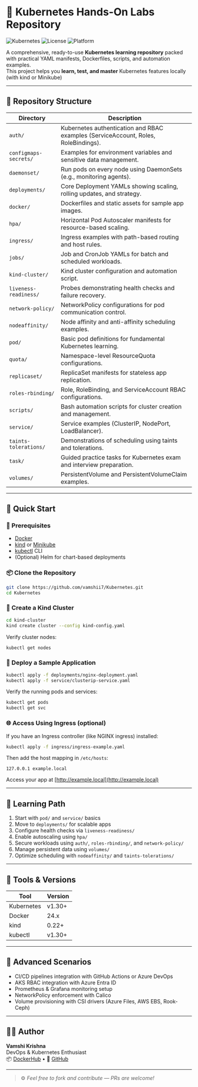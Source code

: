 # 🌟 Kubernetes Hands-On Labs Repository

![Kubernetes](https://img.shields.io/badge/Kubernetes-v1.30-blue?logo=kubernetes)
![License](https://img.shields.io/badge/license-MIT-green)
![Platform](https://img.shields.io/badge/platform-kind%20%7C%20minikube%20%7C%20AKS-blueviolet)

A comprehensive, ready-to-use **Kubernetes learning repository** packed with practical YAML manifests, Dockerfiles, scripts, and automation examples.  
This project helps you **learn, test, and master** Kubernetes features locally (with kind or Minikube)

---

## 📁 Repository Structure

| Directory | Description |
|------------|-------------|
| `auth/` | Kubernetes authentication and RBAC examples (ServiceAccount, Roles, RoleBindings). |
| `configmaps-secrets/` | Examples for environment variables and sensitive data management. |
| `daemonset/` | Run pods on every node using DaemonSets (e.g., monitoring agents). |
| `deployments/` | Core Deployment YAMLs showing scaling, rolling updates, and strategy. |
| `docker/` | Dockerfiles and static assets for sample app images. |
| `hpa/` | Horizontal Pod Autoscaler manifests for resource-based scaling. |
| `ingress/` | Ingress examples with path-based routing and host rules. |
| `jobs/` | Job and CronJob YAMLs for batch and scheduled workloads. |
| `kind-cluster/` | Kind cluster configuration and automation script. |
| `liveness-readiness/` | Probes demonstrating health checks and failure recovery. |
| `network-policy/` | NetworkPolicy configurations for pod communication control. |
| `nodeaffinity/` | Node affinity and anti-affinity scheduling examples. |
| `pod/` | Basic pod definitions for fundamental Kubernetes learning. |
| `quota/` | Namespace-level ResourceQuota configurations. |
| `replicaset/` | ReplicaSet manifests for stateless app replication. |
| `roles-rbinding/` | Role, RoleBinding, and ServiceAccount RBAC configurations. |
| `scripts/` | Bash automation scripts for cluster creation and management. |
| `service/` | Service examples (ClusterIP, NodePort, LoadBalancer). |
| `taints-tolerations/` | Demonstrations of scheduling using taints and tolerations. |
| `task/` | Guided practice tasks for Kubernetes exam and interview preparation. |
| `volumes/` | PersistentVolume and PersistentVolumeClaim examples. |

---

## 🚀 Quick Start

### 🧩 Prerequisites
- [Docker](https://docs.docker.com/get-docker/)
- [kind](https://kind.sigs.k8s.io/) or [Minikube](https://minikube.sigs.k8s.io/docs/start/)
- [kubectl](https://kubernetes.io/docs/tasks/tools/) CLI
- (Optional) Helm for chart-based deployments

### 📦 Clone the Repository

```bash
git clone https://github.com/vamshii7/Kubernetes.git
cd Kubernetes
```

### 🧱 Create a Kind Cluster

```bash
cd kind-cluster
kind create cluster --config kind-config.yaml
```

Verify cluster nodes:
```bash
kubectl get nodes
```

### 🐳 Deploy a Sample Application

```bash
kubectl apply -f deployments/nginx-deployment.yaml
kubectl apply -f service/clusterip-service.yaml
```

Verify the running pods and services:
```bash
kubectl get pods
kubectl get svc
```

### 🌐 Access Using Ingress (optional)

If you have an Ingress controller (like NGINX ingress) installed:

```bash
kubectl apply -f ingress/ingress-example.yaml
```
Then add the host mapping in `/etc/hosts`:
```
127.0.0.1 example.local
```
Access your app at [http://example.local](http://example.local)

---

## 🧠 Learning Path

1. Start with `pod/` and `service/` basics  
2. Move to `deployments/` for scalable apps  
3. Configure health checks via `liveness-readiness/`  
4. Enable autoscaling using `hpa/`  
5. Secure workloads using `auth/`, `roles-rbinding/`, and `network-policy/`  
6. Manage persistent data using `volumes/`  
7. Optimize scheduling with `nodeaffinity/` and `taints-tolerations/`  

---

## 🧰 Tools & Versions

| Tool | Version |
|------|----------|
| Kubernetes | v1.30+ |
| Docker | 24.x |
| kind | 0.22+ |
| kubectl | v1.30+ |

---

## 🧪 Advanced Scenarios

- CI/CD pipelines integration with GitHub Actions or Azure DevOps  
- AKS RBAC integration with Azure Entra ID  
- Prometheus & Grafana monitoring setup  
- NetworkPolicy enforcement with Calico  
- Volume provisioning with CSI drivers (Azure Files, AWS EBS, Rook-Ceph)

---

## 🧑‍💻 Author

**Vamshi Krishna**  
DevOps & Kubernetes Enthusiast  
📦 [DockerHub](https://hub.docker.com/) • 🧭 [GitHub](https://github.com/vamshii7)

---

> ⚙️ _Feel free to fork and contribute — PRs are welcome!_
